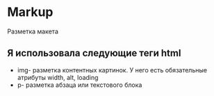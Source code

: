 # Markup
Разметка макета

## Я использовала следующие теги html

- img- разметка контентных картинок. У него есть обязательные атрибуты width, alt, loading
- p- разметка абзаца или текстового блока




